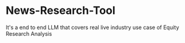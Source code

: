 # News-Research-Tool
It's a end to end LLM that covers real live industry use case of Equity Research Analysis
